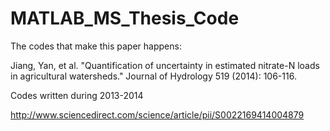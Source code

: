 # MATLAB_MS_Thesis_Code

The codes that make this paper happens: 

Jiang, Yan, et al. "Quantification of uncertainty in estimated nitrate-N loads in agricultural watersheds." Journal of Hydrology 519 (2014): 106-116.

Codes written during 2013-2014

http://www.sciencedirect.com/science/article/pii/S0022169414004879
